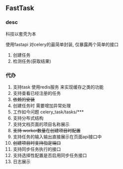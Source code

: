 ## FastTask

### desc
  科技以套壳为本
  
  使用fastapi 对celery的最简单封装, 仅暴露两个简单的接口
  1. 创建任务
  2. 检测任务(获取结果)

### 代办
1. 支持task 使用redis服务 来实现缓存之类的功能
2. 支持查看已经注册的任务
3. ~~依赖的安装~~
4. 创建任务时 需要增加异常处理
5. 工作如今问题 celery_task/tasks/***
6. 支持分布式结构
7. 支持文档页面的项目名称展示
8. ~~支持 worker数量在创建项目时配置~~
9. 支持任务的输入输出直接展示在页面api接口中
10. ~~创建项目时支持指定端口~~
11. 支持同步任务执行的接口
12. 支持选择性配置是否启用同步任务接口
13. 日志展示
